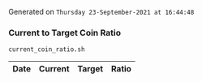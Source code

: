 Generated on `Thursday 23-September-2021 at 16:44:48`

### Current to Target Coin Ratio
`current_coin_ratio.sh`

Date|Current|Target|Ratio
---|---|---|---
